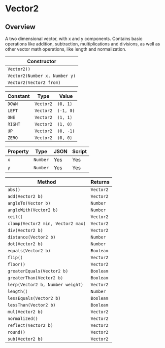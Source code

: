 # Vector2

## Overview

A two dimensional vector, with x and y components. Contains basic operations like addition, subtraction, multiplications and divisions, as well as other vector math operations, like length and normalization.

| Constructor |
|-------------|
| `Vector2()` |
| `Vector2(Number x, Number y)` |
| `Vector2(Vector2 from)` |

| Constant | Type | Value |
|----------|------|-------|
| `DOWN` | `Vector2` | `(0, 1)` |
| `LEFT` | `Vector2` | `(-1, 0)` |
| `ONE` | `Vector2` | `(1, 1)` |
| `RIGHT` | `Vector2` | `(1, 0)` |
| `UP` | `Vector2` | `(0, -1)` |
| `ZERO` | `Vector2` | `(0, 0)` |

| Property | Type | JSON | Script |
|----------|------|------|--------|
| `x` | `Number` | Yes | Yes |
| `y` | `Number` | Yes | Yes |

| Method | Returns |
|--------|---------|
| `abs()` | `Vector2` |
| `add(Vector2 b)` | `Vector2` |
| `angleTo(Vector b)` | `Number` |
| `angleWith(Vector2 b)` | `Number` |
| `ceil()` | `Vector2` |
| `clamp(Vector2 min, Vector2 max)` | `Vector2` |
| `div(Vector2 b)` | `Vector2` |
| `distance(Vector2 b)` | `Number` |
| `dot(Vector2 b)` | `Number` |
| `equals(Vector2 b)` | `Boolean` |
| `flip()` | `Vector2` |
| `floor()` | `Vector2` |
| `greaterEquals(Vector2 b)` | `Boolean` |
| `greaterThan(Vector2 b)` | `Boolean` |
| `lerp(Vector2 b, Number weight)` | `Vector2` |
| `length()` | `Number` |
| `lessEquals(Vector2 b)` | `Boolean` |
| `lessThan(Vector2 b)` | `Boolean` |
| `mul(Vector2 b)` | `Vector2` |
| `normalized()` | `Vector2` |
| `reflect(Vector2 b)` | `Vector2` |
| `round()` | `Vector2` |
| `sub(Vector2 b)` | `Vector2` |

